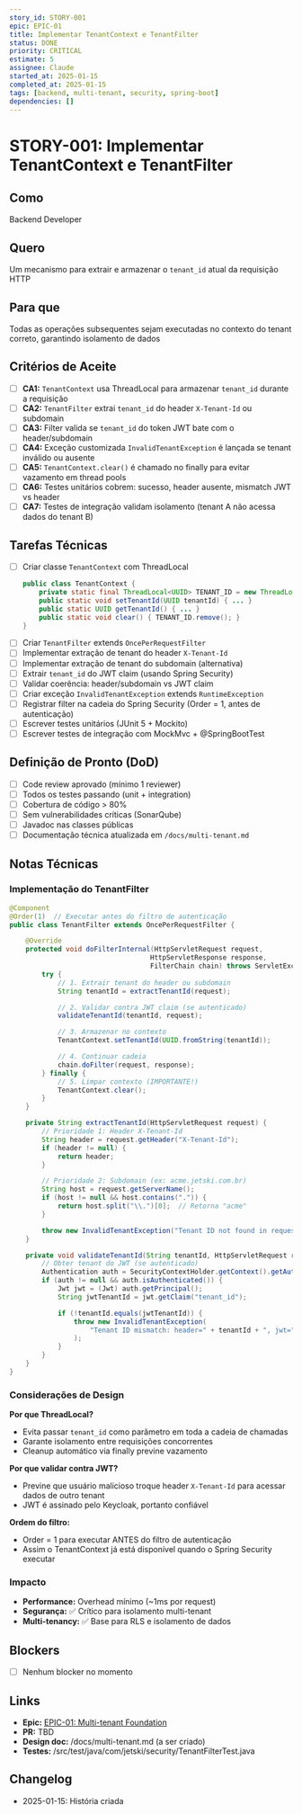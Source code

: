 ```yaml
---
story_id: STORY-001
epic: EPIC-01
title: Implementar TenantContext e TenantFilter
status: DONE
priority: CRITICAL
estimate: 5
assignee: Claude
started_at: 2025-01-15
completed_at: 2025-01-15
tags: [backend, multi-tenant, security, spring-boot]
dependencies: []
---
```


# STORY-001: Implementar TenantContext e TenantFilter

## Como
Backend Developer

## Quero
Um mecanismo para extrair e armazenar o `tenant_id` atual da requisição HTTP

## Para que
Todas as operações subsequentes sejam executadas no contexto do tenant correto, garantindo isolamento de dados

## Critérios de Aceite

- [ ] **CA1:** `TenantContext` usa ThreadLocal para armazenar `tenant_id` durante a requisição
- [ ] **CA2:** `TenantFilter` extrai `tenant_id` do header `X-Tenant-Id` ou subdomain
- [ ] **CA3:** Filter valida se `tenant_id` do token JWT bate com o header/subdomain
- [ ] **CA4:** Exceção customizada `InvalidTenantException` é lançada se tenant inválido ou ausente
- [ ] **CA5:** `TenantContext.clear()` é chamado no finally para evitar vazamento em thread pools
- [ ] **CA6:** Testes unitários cobrem: sucesso, header ausente, mismatch JWT vs header
- [ ] **CA7:** Testes de integração validam isolamento (tenant A não acessa dados do tenant B)

## Tarefas Técnicas

- [ ] Criar classe `TenantContext` com ThreadLocal
  ```java
  public class TenantContext {
      private static final ThreadLocal<UUID> TENANT_ID = new ThreadLocal<>();
      public static void setTenantId(UUID tenantId) { ... }
      public static UUID getTenantId() { ... }
      public static void clear() { TENANT_ID.remove(); }
  }
  ```
- [ ] Criar `TenantFilter` extends `OncePerRequestFilter`
- [ ] Implementar extração de tenant do header `X-Tenant-Id`
- [ ] Implementar extração de tenant do subdomain (alternativa)
- [ ] Extrair `tenant_id` do JWT claim (usando Spring Security)
- [ ] Validar coerência: header/subdomain vs JWT claim
- [ ] Criar exceção `InvalidTenantException` extends `RuntimeException`
- [ ] Registrar filter na cadeia do Spring Security (Order = 1, antes de autenticação)
- [ ] Escrever testes unitários (JUnit 5 + Mockito)
- [ ] Escrever testes de integração com MockMvc + @SpringBootTest

## Definição de Pronto (DoD)

- [ ] Code review aprovado (mínimo 1 reviewer)
- [ ] Todos os testes passando (unit + integration)
- [ ] Cobertura de código > 80%
- [ ] Sem vulnerabilidades críticas (SonarQube)
- [ ] Javadoc nas classes públicas
- [ ] Documentação técnica atualizada em `/docs/multi-tenant.md`

## Notas Técnicas

### Implementação do TenantFilter

```java
@Component
@Order(1)  // Executar antes do filtro de autenticação
public class TenantFilter extends OncePerRequestFilter {

    @Override
    protected void doFilterInternal(HttpServletRequest request,
                                   HttpServletResponse response,
                                   FilterChain chain) throws ServletException, IOException {
        try {
            // 1. Extrair tenant do header ou subdomain
            String tenantId = extractTenantId(request);

            // 2. Validar contra JWT claim (se autenticado)
            validateTenantId(tenantId, request);

            // 3. Armazenar no contexto
            TenantContext.setTenantId(UUID.fromString(tenantId));

            // 4. Continuar cadeia
            chain.doFilter(request, response);
        } finally {
            // 5. Limpar contexto (IMPORTANTE!)
            TenantContext.clear();
        }
    }

    private String extractTenantId(HttpServletRequest request) {
        // Prioridade 1: Header X-Tenant-Id
        String header = request.getHeader("X-Tenant-Id");
        if (header != null) {
            return header;
        }

        // Prioridade 2: Subdomain (ex: acme.jetski.com.br)
        String host = request.getServerName();
        if (host != null && host.contains(".")) {
            return host.split("\\.")[0];  // Retorna "acme"
        }

        throw new InvalidTenantException("Tenant ID not found in request");
    }

    private void validateTenantId(String tenantId, HttpServletRequest request) {
        // Obter tenant do JWT (se autenticado)
        Authentication auth = SecurityContextHolder.getContext().getAuthentication();
        if (auth != null && auth.isAuthenticated()) {
            Jwt jwt = (Jwt) auth.getPrincipal();
            String jwtTenantId = jwt.getClaim("tenant_id");

            if (!tenantId.equals(jwtTenantId)) {
                throw new InvalidTenantException(
                    "Tenant ID mismatch: header=" + tenantId + ", jwt=" + jwtTenantId
                );
            }
        }
    }
}
```

### Considerações de Design

**Por que ThreadLocal?**
- Evita passar `tenant_id` como parâmetro em toda a cadeia de chamadas
- Garante isolamento entre requisições concorrentes
- Cleanup automático via finally previne vazamento

**Por que validar contra JWT?**
- Previne que usuário malicioso troque header `X-Tenant-Id` para acessar dados de outro tenant
- JWT é assinado pelo Keycloak, portanto confiável

**Ordem do filtro:**
- Order = 1 para executar ANTES do filtro de autenticação
- Assim o TenantContext já está disponível quando o Spring Security executar

### Impacto
- **Performance:** Overhead mínimo (~1ms por request)
- **Segurança:** ✅ Crítico para isolamento multi-tenant
- **Multi-tenancy:** ✅ Base para RLS e isolamento de dados

## Blockers

- [ ] Nenhum blocker no momento

## Links

- **Epic:** [EPIC-01: Multi-tenant Foundation](../../stories/epics/epic-01-multi-tenant-foundation.md)
- **PR:** TBD
- **Design doc:** /docs/multi-tenant.md (a ser criado)
- **Testes:** /src/test/java/com/jetski/security/TenantFilterTest.java

## Changelog

- 2025-01-15: História criada
